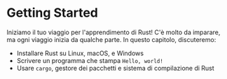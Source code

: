 # Getting Started

Iniziamo il tuo viaggio per l'apprendimento di Rust! C'è molto da imparare, ma ogni viaggio inizia
da qualche parte. In questo capitolo, discuteremo:

- Installare Rust su Linux, macOS, e Windows
- Scrivere un programma che stampa `Hello, world!`
- Usare `cargo`, gestore dei pacchetti e sistema di compilazione di Rust
